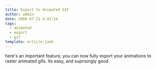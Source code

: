 ```yaml
---
title: Export to Animated GIF
author: admin
date: 2008-07-21 6:43:24
tags: 
  - animated
  - export
  - gif
template: article.jade
---
```


here's an important feature, you can now fully export your animations to raster animated gifs. Its easy, and suprisingly good.
